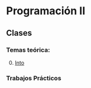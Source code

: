 # Programación II

## Clases

### Temas teórica:
0. [Into](classes/Class-00-Introduction.slides.html)


### Trabajos Prácticos





